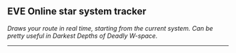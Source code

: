 EVE Online star system tracker
---
_Draws your route in real time, starting from the current system._
_Can be pretty useful in Darkest Depths of Deadly W-space._

---
